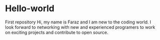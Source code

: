 # Hello-world
First repository
Hi, my name is Faraz and I am new to the coding world.
I look forward to networking with new and experienced programers to work on exciting projects and 
contribute to open source. 
